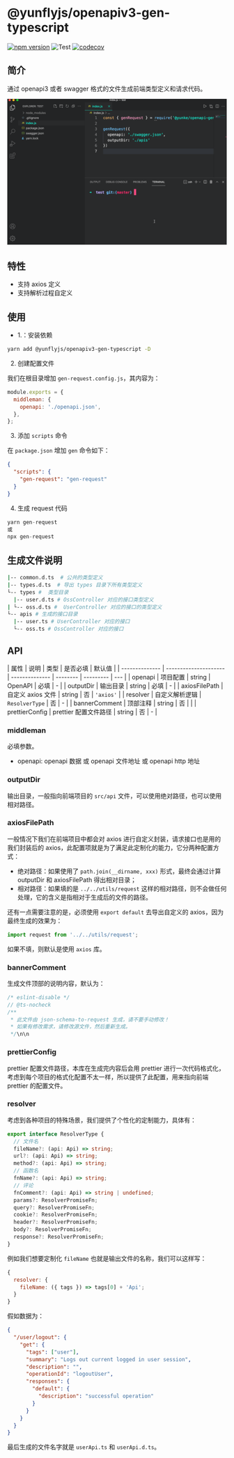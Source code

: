 # @yunflyjs/openapiv3-gen-typescript

[![npm version](https://img.shields.io/npm/v/openapiv3-gen-typescript.svg)](https://www.npmjs.com/package/openapiv3-gen-typescript) ![Test](https://github.com/yunke-yunfly/openapiv3-gen-typescript/workflows/Test/badge.svg) [![codecov](https://codecov.io/gh/yunke-yunfly/openapiv3-gen-typescript/branch/master/graph/badge.svg)](https://app.codecov.io/gh/yunke-yunfly/openapiv3-gen-typescript)

## 简介

通过 openapi3 或者 swagger 格式的文件生成前端类型定义和请求代码。

![demo](https://github.com/yunke-yunfly/openapiv3-gen-typescript/blob/master/image/request-gen.gif?raw=true)

## 特性

- 支持 axios 定义
- 支持解析过程自定义

## 使用

- 1.：安装依赖

```bash
yarn add @yunflyjs/openapiv3-gen-typescript -D
```

2. 创建配置文件

我们在根目录增加 `gen-request.config.js`，其内容为：

```js
module.exports = {
  middleman: {
    openapi: './openapi.json',
  },
};
```

3. 添加 `scripts` 命令

在 `package.json` 增加 `gen` 命令如下：

```json
{
  "scripts": {
    "gen-request": "gen-request"
  }
}
```

4. 生成 request 代码

```js
yarn gen-request
或
npx gen-request
```

## 生成文件说明

```bash
|-- common.d.ts  # 公共的类型定义
|-- types.d.ts  # 导出 types 目录下所有类型定义
└-- types #  类型目录
  |-- user.d.ts # OssController 对应的接口类型定义
| └-- oss.d.ts #  UserController 对应的接口的类型定义
└-- apis # 生成的接口目录
  |-- user.ts # UserController 对应的接口
  └-- oss.ts # OssController 对应的接口
```

## API

| 属性           | 说明                  | 类型           | 是否必填 | 默认值    |
| -------------- | --------------------- | -------------- | -------- | --------- | --- |
| openapi        | 项目配置              | string         | OpenAPI  | 必填      | -   |
| outputDir      | 输出目录              | string         | 必填     | -         |
| axiosFilePath  | 自定义 axios 文件     | string         | 否       | `'axios'` |
| resolver       | 自定义解析逻辑        | `ResolverType` | 否       | -         |
| bannerComment  | 顶部注释              | string         | 否       |           |
| prettierConfig | prettier 配置文件路径 | string         | 否       | -         |

### middleman

必填参数。

- openapi: openapi 数据 或 openapi 文件地址 或 openapi http 地址

### outputDir

输出目录，一般指向前端项目的 `src/api` 文件，可以使用绝对路径，也可以使用相对路径。

### axiosFilePath

一般情况下我们在前端项目中都会对 axios 进行自定义封装，请求接口也是用的我们封装后的 axios，此配置项就是为了满足此定制化的能力，它分两种配置方式：

- 绝对路径：如果使用了 `path.join(__dirname, xxx)` 形式，最终会通过计算 outputDir 和 axiosFilePath 得出相对目录；
- 相对路径：如果填的是 `../../utils/request` 这样的相对路径，则不会做任何处理，它的含义是指相对于生成后的文件的路径。

还有一点需要注意的是，必须使用 `export default` 去导出自定义的 axios，因为最终生成的效果为：

```js
import request from '../../utils/request';
```

如果不填，则默认是使用 `axios` 库。

### bannerComment

生成文件顶部的说明内容，默认为：

```js
/* eslint-disable */
// @ts-nocheck
/**
 * 此文件由 json-schema-to-request 生成，请不要手动修改！
 * 如果有修改需求，请修改源文件，然后重新生成。
 */\n\n
```

### prettierConfig

prettier 配置文件路径，本库在生成完内容后会用 prettier 进行一次代码格式化，考虑到每个项目的格式化配置不太一样，所以提供了此配置，用来指向前端 prettier 的配置文件。

### resolver

考虑到各种项目的特殊场景，我们提供了个性化的定制能力，具体有：

```ts
export interface ResolverType {
  // 文件名
  fileName?: (api: Api) => string;
  url?: (api: Api) => string;
  method?: (api: Api) => string;
  // 函数名
  fnName?: (api: Api) => string;
  // 评论
  fnComment?: (api: Api) => string | undefined;
  params?: ResolverPromiseFn;
  query?: ResolverPromiseFn;
  cookie?: ResolverPromiseFn;
  header?: ResolverPromiseFn;
  body?: ResolverPromiseFn;
  response?: ResolverPromiseFn;
}
```

例如我们想要定制化 `fileName` 也就是输出文件的名称，我们可以这样写：

```js
{
  resolver: {
    fileName: ({ tags }) => tags[0] + 'Api';
  }
}
```

假如数据为：

```json
{
  "/user/logout": {
    "get": {
      "tags": ["user"],
      "summary": "Logs out current logged in user session",
      "description": "",
      "operationId": "logoutUser",
      "responses": {
        "default": {
          "description": "successful operation"
        }
      }
    }
  }
}
```

最后生成的文件名字就是 `userApi.ts` 和 `userApi.d.ts`。
